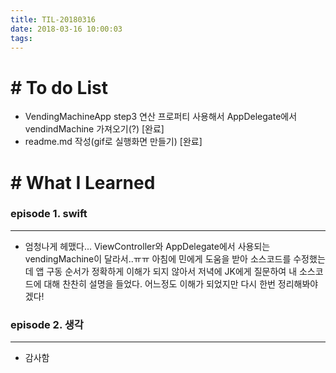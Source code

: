 ```yaml
---
title: TIL-20180316
date: 2018-03-16 10:00:03
tags: 
---
```


# # To do List

- VendingMachineApp step3 연산 프로퍼티 사용해서 AppDelegate에서 vendindMachine 가져오기(?) [완료]
- readme.md 작성(gif로 실행화면 만들기) [완료] 


# # What I Learned

### episode 1. swift

---

- 엄청나게 헤맸다... ViewController와 AppDelegate에서 사용되는vendingMachine이 달라서..ㅠㅠ 아침에 민에게 도움을 받아 소스코드를 수정했는데 앱 구동 순서가 정확하게 이해가 되지 않아서 저녁에 JK에게 질문하여 내 소스코드에 대해 찬찬히 설명을 들었다. 어느정도 이해가 되었지만 다시 한번 정리해봐야겠다!

### episode 2. 생각

---

- 감사함